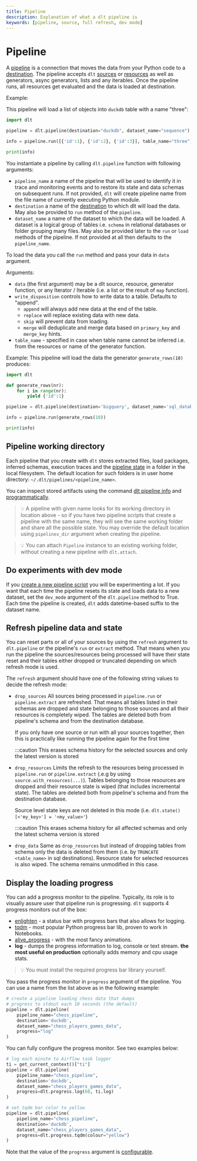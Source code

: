 ```yaml
---
title: Pipeline
description: Explanation of what a dlt pipeline is
keywords: [pipeline, source, full refresh, dev mode]
---
```


# Pipeline

A [pipeline](glossary.md#pipeline) is a connection that moves the data from your Python code to a
[destination](glossary.md#destination). The pipeline accepts `dlt` [sources](source.md) or
[resources](resource.md)  as well as generators, async generators, lists and any iterables.
Once the pipeline runs, all resources get evaluated and the data is loaded at destination.

Example:

This pipeline will load a list of objects into `duckdb` table with a name "three":

```py
import dlt

pipeline = dlt.pipeline(destination="duckdb", dataset_name="sequence")

info = pipeline.run([{'id':1}, {'id':2}, {'id':3}], table_name="three")

print(info)
```

You instantiate a pipeline by calling `dlt.pipeline` function with following arguments:

- `pipeline_name` a name of the pipeline that will be used to identify it in trace and monitoring
  events and to restore its state and data schemas on subsequent runs. If not provided, `dlt` will
  create pipeline name from the file name of currently executing Python module.
- `destination` a name of the [destination](../dlt-ecosystem/destinations) to which dlt
  will load the data. May also be provided to `run` method of the `pipeline`.
- `dataset_name` a name of the dataset to which the data will be loaded. A dataset is a logical
  group of tables i.e. `schema` in relational databases or folder grouping many files. May also be
  provided later to the `run` or `load` methods of the pipeline. If not provided at all then
  defaults to the `pipeline_name`.

To load the data you call the `run` method and pass your data in `data` argument.

Arguments:

- `data` (the first argument) may be a dlt source, resource, generator function, or any Iterator /
  Iterable (i.e. a list or the result of `map` function).
- `write_disposition` controls how to write data to a table. Defaults to "append".
  - `append` will always add new data at the end of the table.
  - `replace` will replace existing data with new data.
  - `skip` will prevent data from loading.
  - `merge` will deduplicate and merge data based on `primary_key` and `merge_key` hints.
- `table_name` - specified in case when table name cannot be inferred i.e. from the resources or name
  of the generator function.

Example: This pipeline will load the data the generator `generate_rows(10)` produces:

```py
import dlt

def generate_rows(nr):
    for i in range(nr):
        yield {'id':1}

pipeline = dlt.pipeline(destination='bigquery', dataset_name='sql_database_data')

info = pipeline.run(generate_rows(10))

print(info)
```

## Pipeline working directory

Each pipeline that you create with `dlt` stores extracted files, load packages, inferred schemas,
execution traces and the [pipeline state](state.md) in a folder in the local filesystem. The default
location for such folders is in user home directory: `~/.dlt/pipelines/<pipeline_name>`.

You can inspect stored artifacts using the command
[dlt pipeline info](../reference/command-line-interface.md#dlt-pipeline) and
[programmatically](../walkthroughs/run-a-pipeline.md#4-inspect-a-load-process).

> 💡 A pipeline with given name looks for its working directory in location above - so if you have two
> pipeline scripts that create a pipeline with the same name, they will see the same working folder
> and share all the possible state. You may override the default location using `pipelines_dir`
> argument when creating the pipeline.

> 💡 You can attach `Pipeline` instance to an existing working folder, without creating a new
> pipeline with `dlt.attach`.

## Do experiments with dev mode

If you [create a new pipeline script](../walkthroughs/create-a-pipeline.md) you will be
experimenting a lot. If you want that each time the pipeline resets its state and loads data to a
new dataset, set the `dev_mode` argument of the `dlt.pipeline` method to True. Each time the
pipeline is created, `dlt` adds datetime-based suffix to the dataset name.

## Refresh pipeline data and state

You can reset parts or all of your sources by using the `refresh` argument to `dlt.pipeline` or the pipeline's `run` or `extract` method.
That means when you run the pipeline the sources/resources being processed will have their state reset and their tables either dropped or truncated
depending on which refresh mode is used.

The `refresh` argument should have one of the following string values to decide the refresh mode:

* `drop_sources`
  All sources being processed in `pipeline.run` or `pipeline.extract` are refreshed.
  That means all tables listed in their schemas are dropped and state belonging to those sources and all their resources is completely wiped.
  The tables are deleted both from pipeline's schema and from the destination database.

  If you only have one source or run with all your sources together, then this is practically like running the pipeline again for the first time

  :::caution
  This erases schema history for the selected sources and only the latest version is stored

* `drop_resources`
  Limits the refresh to the resources being processed in `pipeline.run` or `pipeline.extract` (.e.g by using `source.with_resources(...)`).
  Tables belonging to those resources are dropped and their resource state is wiped (that includes incremental state).
  The tables are deleted both from pipeline's schema and from the destination database.

  Source level state keys are not deleted in this mode (i.e. `dlt.state()[<'my_key>'] = '<my_value>'`)

  :::caution
  This erases schema history for all affected schemas and only the latest schema version is stored

* `drop_data`
  Same as `drop_resources` but instead of dropping tables from schema only the data is deleted from them (i.e. by `TRUNCATE <table_name>` in sql destinations). Resource state for selected resources is also wiped.
  The schema remains unmodified in this case.

## Display the loading progress

You can add a progress monitor to the pipeline. Typically, its role is to visually assure user that
pipeline run is progressing. `dlt` supports 4 progress monitors out of the box:

- [enlighten](https://github.com/Rockhopper-Technologies/enlighten) - a status bar with progress
  bars that also allows for logging.
- [tqdm](https://github.com/tqdm/tqdm) - most popular Python progress bar lib, proven to work in
  Notebooks.
- [alive_progress](https://github.com/rsalmei/alive-progress) - with the most fancy animations.
- **log** - dumps the progress information to log, console or text stream. **the most useful on
  production** optionally adds memory and cpu usage stats.

> 💡 You must install the required progress bar library yourself.

You pass the progress monitor in `progress` argument of the pipeline. You can use a name from the
list above as in the following example:

```py
# create a pipeline loading chess data that dumps
# progress to stdout each 10 seconds (the default)
pipeline = dlt.pipeline(
    pipeline_name="chess_pipeline",
    destination='duckdb',
    dataset_name="chess_players_games_data",
    progress="log"
)
```

You can fully configure the progress monitor. See two examples below:

```py
# log each minute to Airflow task logger
ti = get_current_context()["ti"]
pipeline = dlt.pipeline(
    pipeline_name="chess_pipeline",
    destination='duckdb',
    dataset_name="chess_players_games_data",
    progress=dlt.progress.log(60, ti.log)
)
```

```py
# set tqdm bar color to yellow
pipeline = dlt.pipeline(
    pipeline_name="chess_pipeline",
    destination='duckdb',
    dataset_name="chess_players_games_data",
    progress=dlt.progress.tqdm(colour="yellow")
)
```

Note that the value of the `progress` argument is
[configurable](../walkthroughs/run-a-pipeline.md#2-see-the-progress-during-loading).
